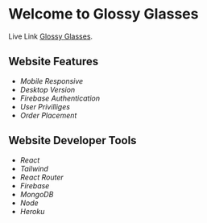 # Welcome to Glossy Glasses

Live Link [Glossy Glasses](https://glossy-glasses.web.app/).

## Website Features
- *Mobile Responsive*
- *Desktop Version*
- *Firebase Authentication*
- *User Privilliges*
- *Order Placement*

## Website Developer Tools
- *React*
- *Tailwind*
- *React Router*
- *Firebase*
- *MongoDB*
- *Node*
- *Heroku*


